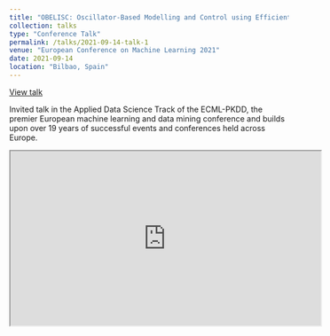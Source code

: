 ```yaml
---
title: "OBELISC: Oscillator-Based Modelling and Control using Efficient Neural Learning for Intelligent Road Traffic Signal Calculation"
collection: talks
type: "Conference Talk"
permalink: /talks/2021-09-14-talk-1
venue: "European Conference on Machine Learning 2021"
date: 2021-09-14
location: "Bilbao, Spain"
---
```


[View talk](https://slideslive.com/38963698)

Invited talk in the Applied Data Science Track of the ECML-PKDD, the premier European machine learning and data mining conference and builds upon over 19 years of successful events and conferences held across Europe.

<iframe width="560" height="315" src="https://slideslive.com/38963698"></iframe>

